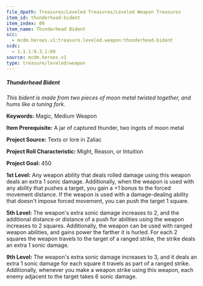 ```yaml
---
file_dpath: Treasures/Leveled Treasures/Leveled Weapon Treasures
item_id: thunderhead-bident
item_index: 09
item_name: Thunderhead Bident
scc:
  - mcdm.heroes.v1:treasure.leveled.weapon:thunderhead-bident
scdc:
  - 1.1.1:9.3.1:09
source: mcdm.heroes.v1
type: treasure/leveled/weapon
---
```


##### Thunderhead Bident

*This bident is made from two pieces of moon metal twisted together, and hums like a tuning fork.*

**Keywords:** Magic, Medium Weapon

**Item Prerequisite:** A jar of captured thunder, two ingots of moon metal

**Project Source:** Texts or lore in Zaliac

**Project Roll Characteristic:** Might, Reason, or Intuition

**Project Goal:** 450

**1st Level:** Any weapon ability that deals rolled damage using this weapon deals an extra 1 sonic damage. Additionally, when the weapon is used with any ability that pushes a target, you gain a +1 bonus to the forced movement distance. If the weapon is used with a damage-dealing ability that doesn't impose forced movement, you can push the target 1 square.

**5th Level:** The weapon's extra sonic damage increases to 2, and the additional distance or distance of a push for abilities using the weapon increases to 2 squares. Additionally, the weapon can be used with ranged weapon abilities, and gains power the farther it is hurled. For each 2 squares the weapon travels to the target of a ranged strike, the strike deals an extra 1 sonic damage.

**9th Level:** The weapon's extra sonic damage increases to 3, and it deals an extra 1 sonic damage for each square it travels as part of a ranged strike. Additionally, whenever you make a weapon strike using this weapon, each enemy adjacent to the target takes 6 sonic damage.
